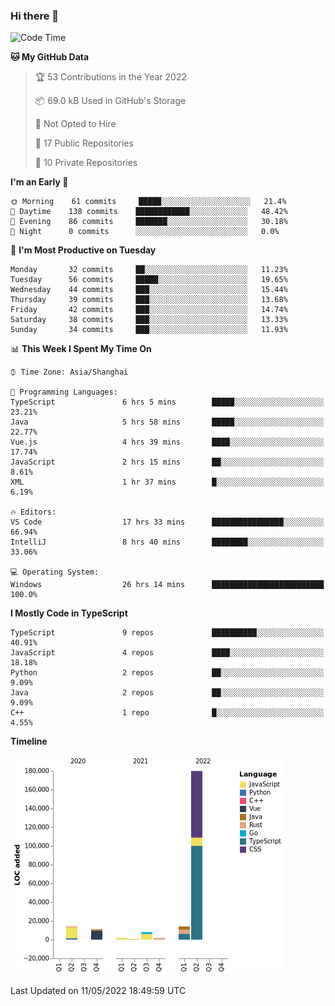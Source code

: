 ### Hi there 👋

<!--START_SECTION:waka-->
![Code Time](http://img.shields.io/badge/Code%20Time-0-blue)

**🐱 My GitHub Data** 

> 🏆 53 Contributions in the Year 2022
 > 
> 📦 69.0 kB Used in GitHub's Storage 
 > 
> 🚫 Not Opted to Hire
 > 
> 📜 17 Public Repositories 
 > 
> 🔑 10 Private Repositories  
 > 
**I'm an Early 🐤** 

```text
🌞 Morning    61 commits     █████░░░░░░░░░░░░░░░░░░░░   21.4% 
🌆 Daytime    138 commits    ████████████░░░░░░░░░░░░░   48.42% 
🌃 Evening    86 commits     ███████░░░░░░░░░░░░░░░░░░   30.18% 
🌙 Night      0 commits      ░░░░░░░░░░░░░░░░░░░░░░░░░   0.0%

```
📅 **I'm Most Productive on Tuesday** 

```text
Monday       32 commits     ██░░░░░░░░░░░░░░░░░░░░░░░   11.23% 
Tuesday      56 commits     █████░░░░░░░░░░░░░░░░░░░░   19.65% 
Wednesday    44 commits     ███░░░░░░░░░░░░░░░░░░░░░░   15.44% 
Thursday     39 commits     ███░░░░░░░░░░░░░░░░░░░░░░   13.68% 
Friday       42 commits     ███░░░░░░░░░░░░░░░░░░░░░░   14.74% 
Saturday     38 commits     ███░░░░░░░░░░░░░░░░░░░░░░   13.33% 
Sunday       34 commits     ███░░░░░░░░░░░░░░░░░░░░░░   11.93%

```


📊 **This Week I Spent My Time On** 

```text
⌚︎ Time Zone: Asia/Shanghai

💬 Programming Languages: 
TypeScript               6 hrs 5 mins        █████░░░░░░░░░░░░░░░░░░░░   23.21% 
Java                     5 hrs 58 mins       █████░░░░░░░░░░░░░░░░░░░░   22.77% 
Vue.js                   4 hrs 39 mins       ████░░░░░░░░░░░░░░░░░░░░░   17.74% 
JavaScript               2 hrs 15 mins       ██░░░░░░░░░░░░░░░░░░░░░░░   8.61% 
XML                      1 hr 37 mins        █░░░░░░░░░░░░░░░░░░░░░░░░   6.19%

🔥 Editors: 
VS Code                  17 hrs 33 mins      ████████████████░░░░░░░░░   66.94% 
IntelliJ                 8 hrs 40 mins       ████████░░░░░░░░░░░░░░░░░   33.06%

💻 Operating System: 
Windows                  26 hrs 14 mins      █████████████████████████   100.0%

```

**I Mostly Code in TypeScript** 

```text
TypeScript               9 repos             ██████████░░░░░░░░░░░░░░░   40.91% 
JavaScript               4 repos             ████░░░░░░░░░░░░░░░░░░░░░   18.18% 
Python                   2 repos             ██░░░░░░░░░░░░░░░░░░░░░░░   9.09% 
Java                     2 repos             ██░░░░░░░░░░░░░░░░░░░░░░░   9.09% 
C++                      1 repo              █░░░░░░░░░░░░░░░░░░░░░░░░   4.55%

```


**Timeline**

![Chart not found](https://raw.githubusercontent.com/rexcape/rexcape/main/charts/bar_graph.png) 


 Last Updated on 11/05/2022 18:49:59 UTC
<!--END_SECTION:waka-->

<!--
**rexcape/rexcape** is a ✨ _special_ ✨ repository because its `README.md` (this file) appears on your GitHub profile.

Here are some ideas to get you started:

- 🔭 I’m currently working on ...
- 🌱 I’m currently learning ...
- 👯 I’m looking to collaborate on ...
- 🤔 I’m looking for help with ...
- 💬 Ask me about ...
- 📫 How to reach me: ...
- 😄 Pronouns: ...
- ⚡ Fun fact: ...
-->
